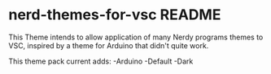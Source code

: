 # nerd-themes-for-vsc README

This Theme intends to allow application of many Nerdy programs themes to VSC, inspired by a theme for Arduino that didn't quite work.

This theme pack current adds:
    -Arduino
        -Default
        -Dark
